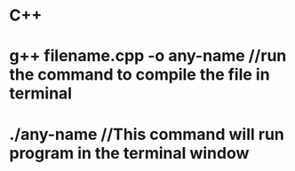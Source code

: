 # C++
# g++ filename.cpp -o any-name                                            //run the command to compile the file in terminal
# ./any-name                                                              //This command will run program in the terminal window
